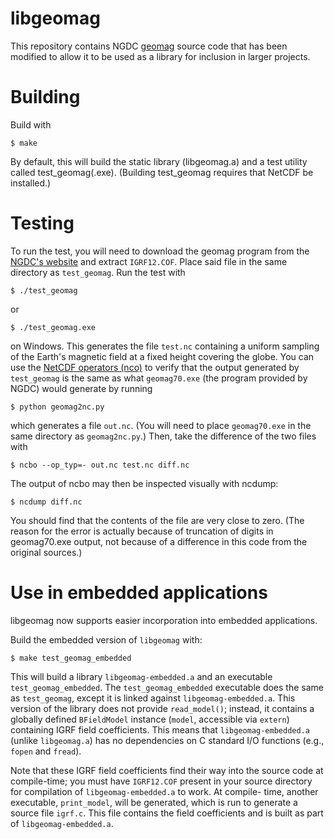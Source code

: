 
# libgeomag

This repository contains NGDC [geomag](https://www.ngdc.noaa.gov/IAGA/vmod/geomag70_license.html) source code that has been modified to allow it to be used as a library for inclusion in larger projects.

# Building

Build with

    $ make

By default, this will build the static library (libgeomag.a) and a test
utility called test_geomag(.exe). (Building test_geomag requires that NetCDF
be installed.)

# Testing

To run the test, you will need to download the geomag program from the [NGDC's website](https://www.ngdc.noaa.gov/IAGA/vmod/igrf.html) and extract `IGRF12.COF`. Place said file in the same directory as `test_geomag`. Run the test with

    $ ./test_geomag

or

	$ ./test_geomag.exe

on Windows. This generates the file `test.nc` containing a uniform sampling of the Earth's magnetic field at a fixed height covering the globe. You can use the [NetCDF operators (nco)](http://nco.sourceforge.net/) to verify that the output generated by `test_geomag` is the same as what `geomag70.exe` (the program provided by NGDC) would generate by running

	$ python geomag2nc.py

which generates a file `out.nc`. (You will need to place `geomag70.exe` in the same directory as `geomag2nc.py`.) Then, take the difference of the two files with

    $ ncbo --op_typ=- out.nc test.nc diff.nc

The output of ncbo may then be inspected visually with ncdump:

    $ ncdump diff.nc

You should find that the contents of the file are very close to zero. (The reason for the error is actually because of truncation of digits in geomag70.exe output, not because of a difference in this code from the original sources.)

# Use in embedded applications

libgeomag now supports easier incorporation into embedded applications.

Build the embedded version of `libgeomag` with:

	$ make test_geomag_embedded

This will build a library `libgeomag-embedded.a` and an executable
`test_geomag_embedded`. The `test_geomag_embedded` executable does the same
as `test_geomag`, except it is linked against `libgeomag-embedded.a`.
This version of the library does not provide `read_model()`; instead, it
contains a globally defined `BFieldModel` instance (`model`, accessible
via `extern`) containing IGRF field coefficients. This means that
`libgeomag-embedded.a` (unlike `libgeomag.a`) has no dependencies on
C standard I/O functions (e.g., `fopen` and `fread`).

Note that these IGRF field coefficients find their way into the source
code at compile-time; you must have `IGRF12.COF` present in your source
directory for compilation of `libgeomag-embedded.a` to work. At compile-
time, another executable, `print_model`, will be generated, which is run
to generate a source file `igrf.c`. This file contains the field
coefficients and is built as part of `libgeomag-embedded.a`.

